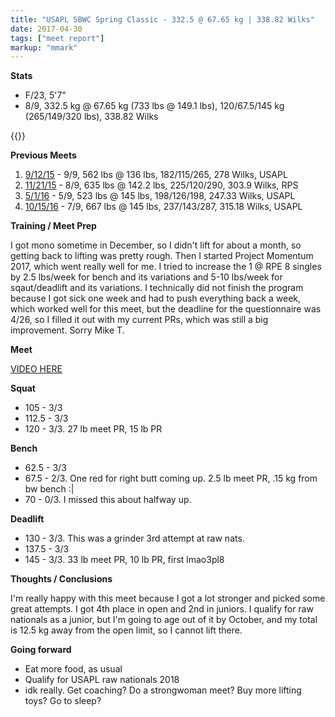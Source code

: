 ```yaml
---
title: "USAPL SBWC Spring Classic - 332.5 @ 67.65 kg | 338.82 Wilks"
date: 2017-04-30
tags: ["meet report"]
markup: "mmark"
---
```


**Stats**

* F/23, 5'7"
* 8/9, 332.5 kg @ 67.65 kg (733 lbs @ 149.1 lbs), 120/67.5/145 kg (265/149/320 lbs), 338.82 Wilks

{{<instagram BThxugXA17u>}}

**Previous Meets**

1. [9/12/15](/posts/2015-09-12) - 9/9, 562 lbs @ 136 lbs, 182/115/265, 278 Wilks, USAPL
2. [11/21/15](/posts/2015-11-21) - 8/9, 635 lbs @ 142.2 lbs, 225/120/290, 303.9 Wilks, RPS
3. [5/1/16](/posts/2016-05-01) - 5/9, 523 lbs @ 145 lbs, 198/126/198, 247.33 Wilks,  USAPL
4. [10/15/16](/posts/2016-10-15) - 7/9, 667 lbs @ 145 lbs, 237/143/287, 315.18 Wilks, USAPL

**Training / Meet Prep**

I got mono sometime in December, so I didn't lift for about a month, so getting back to lifting was pretty rough. Then I started  Project Momentum 2017, which went really well for me. I tried to increase the 1 @ RPE 8 singles by 2.5 lbs/week for bench and its variations and 5-10 lbs/week for sqaut/deadlift and its variations. I technically did not finish the program because I got sick one week and had to push everything back a week, which worked well for this meet, but the deadline for the questionnaire was 4/26, so I filled it out with my current PRs, which was still a big improvement. Sorry Mike T.

**Meet**

[VIDEO HERE](https://youtu.be/S02IjFzPqJs?list=PLManXZNCGFZDvtwgonuIag9H1FvJuL_iL)

**Squat**

* 105 - 3/3
* 112.5 - 3/3
* 120 - 3/3. 27 lb meet PR, 15 lb PR

**Bench**

* 62.5 - 3/3
* 67.5 - 2/3. One red for right butt coming up. 2.5 lb meet PR, .15 kg from bw bench :|
* 70 - 0/3. I missed this about halfway up.

**Deadlift**

* 130 - 3/3. This was a grinder 3rd attempt at raw nats.
* 137.5 - 3/3
* 145 - 3/3. 33 lb meet PR, 10 lb PR, first lmao3pl8

**Thoughts / Conclusions**

I'm really happy with this meet because I got a lot stronger and picked some great attempts. I got 4th place in open and 2nd in juniors. I qualify for raw nationals as a junior, but I'm going to age out of it by October, and my total is 12.5 kg away from the open limit, so I cannot lift there.

**Going forward**

* Eat more food, as usual
* Qualify for USAPL raw nationals 2018
* idk really. Get coaching? Do a strongwoman meet? Buy more lifting toys? Go to sleep?